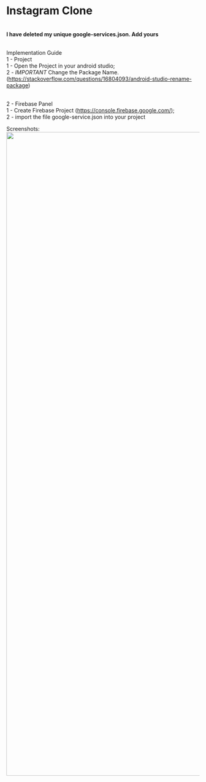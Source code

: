 # Instagram Clone

<br><b>I have deleted my unique google-services.json. Add yours</b>

<br>Implementation Guide 
<br>1 - Project
<br>1 - Open the Project in your android studio;
<br>2 - *IMPORTANT* Change the Package Name. (https://stackoverflow.com/questions/16804093/android-studio-rename-package)

<br>2 - Firebase Panel
<br>1 - Create Firebase Project (https://console.firebase.google.com/);
<br>2 - import the file google-service.json into your project

Screenshots:
<img src="https://user-images.githubusercontent.com/8825262/113576535-8c8ca400-9641-11eb-91aa-03740e69874b.png" width="1003" height="1675">
